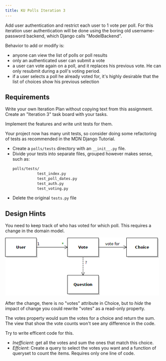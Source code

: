 ```yaml
---
title: KU Polls Iteration 3
---
```


Add user authentication and restrict each user to 1 vote per poll.
For this iteration user authentication will be done using the boring old
username-password backend, which Django calls "ModelBackend".

Behavior to add or modify is:

* anyone can view the list of polls or poll results
* only an authenticated user can submit a vote
* a user can vote again on a poll, and it replaces his previous vote. He can only resubmit during a poll's voting period.
* if a user selects a poll he already voted for, it's highly desirable that the list of choices show his previous selection

## Requirements

Write your own Iteration Plan without copying text from this assignment.
Create an "Iteration 3" task board with your tasks.

Implement the features and write unit tests for them.

Your project now has many unit tests, so consider doing some refactoring
of tests as recommended in the MDN Django Tutorial.
* Create a `polls/tests` directory with an `__init__.py` file.
* Divide your tests into separate files, grouped however makes sense, such as:
  ```
  polls/tests/
             test_index.py
             test_poll_dates.py
             test_auth.py
             test_voting.py
   ```
* Delete the original `tests.py` file

## Design Hints

You need to keep track of who has voted for which poll.
This requires a change in the domain model.

![user-vote-choice](user-vote-choice.png)

After the change, there is no "votes" attribute in Choice,
but to *hide* the impact of change you could rewrite "votes"
as a read-only property.

The votes property would sum the votes for a choice and
return the sum.  The view that show the vote counts won't see
any difference in the code.

Try to write efficent code for this.

- *Inefficient*: get all the votes and sum the ones that match this choice.
- *Effcient*: Create a query to select the votes you want and a function of queryset to count the items. Requires only one line of code.
